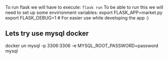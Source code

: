 To run flask we will have to execute:
```flask run```
To be able to run this we will need to set up some envirionment variables:
export FLASK_APP=market.py
export FLASK_DEBUG=1   # For easier use while developing the app :) 

## Lets try use mysql docker
docker un mysql -p 3306:3306 -e MYSQL_ROOT_PASSWORD=password mysql
